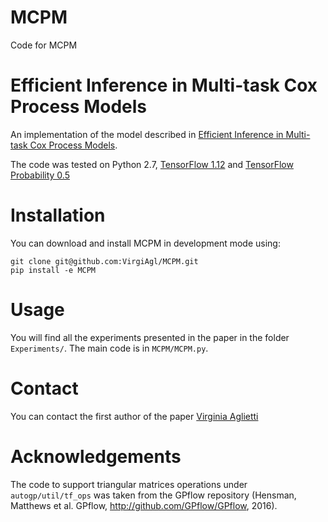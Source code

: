 # MCPM
Code for MCPM

# Efficient Inference in Multi-task Cox Process Models
An implementation of the model described in [Efficient Inference in Multi-task Cox Process Models](https://arxiv.org/abs/1805.09781).

The code was tested on Python 2.7, [TensorFlow 1.12](https://www.tensorflow.org/get_started/os_setup) and [TensorFlow Probability 0.5](https://www.tensorflow.org/probability)


# Installation
You can download and install MCPM in development mode using:
```
git clone git@github.com:VirgiAgl/MCPM.git
pip install -e MCPM
```
# Usage
You will find all the experiments presented in the paper in the folder `Experiments/`. The main code is in `MCPM/MCPM.py`.

# Contact
You can contact the first author of the paper [Virginia Aglietti](https://warwick.ac.uk/fac/sci/statistics/staff/research_students/aglietti/)

# Acknowledgements
The code to support triangular matrices operations under `autogp/util/tf_ops` was taken from the GPflow repository (Hensman, Matthews et al. GPflow, http://github.com/GPflow/GPflow, 2016).

